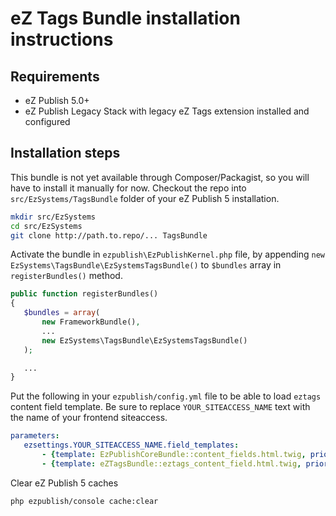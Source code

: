 eZ Tags Bundle installation instructions
========================================

Requirements
------------

* eZ Publish 5.0+
* eZ Publish Legacy Stack with legacy eZ Tags extension installed and configured

Installation steps
------------------

This bundle is not yet available through Composer/Packagist, so you will have to install it manually for now.
Checkout the repo into `src/EzSystems/TagsBundle` folder of your eZ Publish 5 installation.

```bash
mkdir src/EzSystems
cd src/EzSystems
git clone http://path.to.repo/... TagsBundle
```

Activate the bundle in `ezpublish\EzPublishKernel.php` file, by appending `new EzSystems\TagsBundle\EzSystemsTagsBundle()`
to `$bundles` array in `registerBundles()` method.

```php
public function registerBundles()
{
   $bundles = array(
       new FrameworkBundle(),
       ...
       new EzSystems\TagsBundle\EzSystemsTagsBundle()
   );

   ...
}
```

Put the following in your `ezpublish/config.yml` file to be able to load `eztags` content field template. Be sure to
replace `YOUR_SITEACCESS_NAME` text with the name of your frontend siteaccess.

```yml
parameters:
   ezsettings.YOUR_SITEACCESS_NAME.field_templates:
       - {template: EzPublishCoreBundle::content_fields.html.twig, priority: 0}
       - {template: eZTagsBundle::eztags_content_field.html.twig, priority: 0}
```

Clear eZ Publish 5 caches

```bash
php ezpublish/console cache:clear
```
